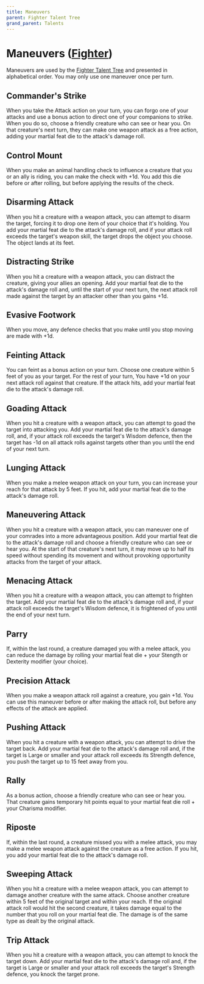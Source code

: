 ```yaml
---
title: Maneuvers
parent: Fighter Talent Tree
grand_parent: Talents
---
```


# Maneuvers ([Fighter](https://stormchaserroleplaying.com/stormchaserRPG/Talents/Fighter))
Maneuvers are used by the [Fighter Talent Tree](https://stormchaserroleplaying.com/stormchaserRPG/Talents/Fighter) and presented in alphabetical order. You may only use one maneuver once per turn.

## Commander's Strike
When you take the Attack action on your turn, you can forgo one of your attacks and use a bonus action to direct one of your companions to strike. When you do so, choose a friendly creature who can see or hear you. On that creature's next turn, they can make one weapon attack as a free action, adding your martial feat die to the attack's damage roll.

## Control Mount
When you make an animal handling check to influence a creature that you or an ally is riding, you can make the check with +1d. You add this die before or after rolling, but before applying the results of the check.

## Disarming Attack
When you hit a creature with a weapon attack, you can attempt to disarm the target, forcing it to drop one item of your choice that it's holding. You add your martial feat die to the attack's damage roll, and if your attack roll exceeds the target's weapon skill, the target drops the object you choose. The object lands at its feet.

## Distracting Strike
When you hit a creature with a weapon attack, you can distract the creature, giving your allies an opening. Add your martial feat die to the attack's damage roll and, until the start of your next turn, the next attack roll made against the target by an attacker other than you gains +1d.

## Evasive Footwork
When you move, any defence checks that you make until you stop moving are made with +1d.

## Feinting Attack
You can feint as a bonus action on your turn. Choose one creature within 5 feet of you as your target. For the rest of your turn, You have +1d on your next attack roll against that creature. If the attack hits, add your martial feat die to the attack's damage roll.

## Goading Attack
When you hit a creature with a weapon attack, you can attempt to goad the target into attacking you. Add your martial feat die to the attack's damage roll, and, if your attack roll exceeds the target's Wisdom defence, then the target has -1d on all attack rolls against targets other than you until the end of your next turn.

## Lunging Attack
When you make a melee weapon attack on your turn, you can increase your reach for that attack by 5 feet. If you hit, add your martial feat die to the attack's damage roll.

## Maneuvering Attack
When you hit a creature with a weapon attack, you can maneuver one of your comrades into a more advantageous position. Add your martial feat die to the attack's damage roll and choose a friendly creature who can see or hear you. At the start of that creature's next turn, it may move up to half its speed without spending its movement and without provoking opportunity attacks from the target of your attack.

## Menacing Attack
When you hit a creature with a weapon attack, you can attempt to frighten the target. Add your martial feat die to the attack's damage roll and, if your attack roll exceeds the target's Wisdom defence, it is frightened of you until the end of your next turn.

## Parry
If, within the last round, a creature damaged you with a melee attack, you can reduce the damage by rolling your martial feat die + your Stength or Dexterity modifier (your choice).

## Precision Attack
When you make a weapon attack roll against a creature, you gain +1d. You can use this maneuver before or after making the attack roll, but before any effects of the attack are applied.

## Pushing Attack
When you hit a creature with a weapon attack, you can attempt to drive the target back. Add your martial feat die to the attack's damage roll and, if the target is Large or smaller and your attack roll exceeds its Strength defence, you push the target up to 15 feet away from you.

## Rally
As a bonus action, choose a friendly creature who can see or hear you. That creature gains temporary hit points equal to your martial feat die roll + your Charisma modifier.

## Riposte
If, within the last round, a creature missed you with a melee attack, you may make a melee weapon attack against the creature as a free action. If you hit, you add your martial feat die to the attack's damage roll.

## Sweeping Attack
When you hit a creature with a melee weapon attack, you can attempt to damage another creature with the same attack. Choose another creature within 5 feet of the original target and within your reach. If the original attack roll would hit the second creature, it takes damage equal to the number that you roll on your martial feat die. The damage is of the same type as dealt by the original attack.

## Trip Attack
When you hit a creature with a weapon attack, you can attempt to knock the target down. Add your martial feat die to the attack's damage roll and, if the target is Large or smaller and your attack roll exceeds the target's Strength defence, you knock the target prone.
